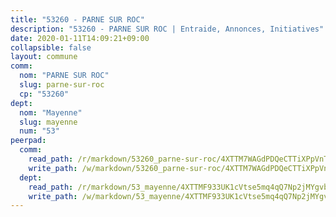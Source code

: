 ```yaml
---
title: "53260 - PARNE SUR ROC"
description: "53260 - PARNE SUR ROC | Entraide, Annonces, Initiatives"
date: 2020-01-11T14:09:21+09:00
collapsible: false
layout: commune
comm:
  nom: "PARNE SUR ROC"
  slug: parne-sur-roc
  cp: "53260"
dept:
  nom: "Mayenne"
  slug: mayenne
  num: "53"
peerpad:
  comm:
    read_path: /r/markdown/53260_parne-sur-roc/4XTTM7WAGdPDQeCTTiXPpVnTC7azYJFymbkrsgRCPeMWovmmG
    write_path: /w/markdown/53260_parne-sur-roc/4XTTM7WAGdPDQeCTTiXPpVnTC7azYJFymbkrsgRCPeMWovmmG-K3TgU5ZxPjLrWxo336jDyw6q6UvwdtnxoaGU2eP6icA18gdVXksoxCFKaDWdTtrQ6Nubv3mZBDyDpKP7ENfiUj3jXzkkm3WJt3AGT1FAGXWc5iqg7MGh4x2DZ7mMAvsjse9tnP2v
  dept:
    read_path: /r/markdown/53_mayenne/4XTTMF933UK1cVtse5mq4qQ7Np2jMYgvbp6qouY9MWyoeWY43
    write_path: /w/markdown/53_mayenne/4XTTMF933UK1cVtse5mq4qQ7Np2jMYgvbp6qouY9MWyoeWY43-K3TgUcgqTBNoSTxPqkZ94HV7ydPjBnvnBue9tEiK9jakhdXjxdo4Br4iK1oa2CDh4yEVWX1tFyjU9wvcKRuNLDocpAE5TJXkqSv2docSVtfLpqmkB6Zf1obqgGj7oAqY4ytCV5Es
---
```


